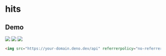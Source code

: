 # hits

## Demo

<img src="https://hits.deno.dev/api" referrerpolicy="no-referrer-when-downgrade" />
<img src="https://hits.deno.dev/api?prefix=prefix:%20" referrerpolicy="no-referrer-when-downgrade" />
<img src="https://hits.deno.dev/api?theme=grayscale" referrerpolicy="no-referrer-when-downgrade" />

```html
<img src="https://your-domain.deno.dev/api" referrerpolicy="no-referrer-when-downgrade" />
```
